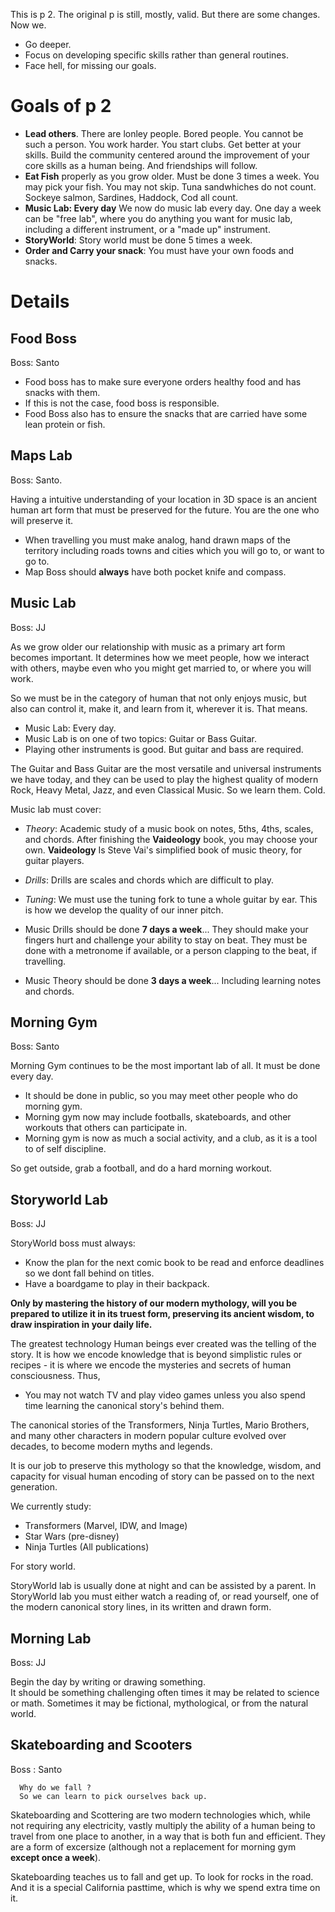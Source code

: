 This is p 2.
The original p is still, mostly, valid. 
But there are some changes.
Now we.
- Go deeper.
- Focus on developing specific skills rather than general routines.
- Face hell, for missing our goals.

# Goals of p 2

- **Lead others**.  There are lonley people.  Bored people.  You cannot be such a person.  You work harder.  You start clubs.  Get better at your skills.  Build the community centered around the improvement of your core skills as a human being.  And friendships will follow.
- **Eat Fish** properly as you grow older.  Must be done 3 times a week.  You may pick your fish.  You may not skip.  Tuna sandwhiches do not count.  Sockeye salmon, Sardines, Haddock, Cod all count.
- **Music Lab: Every day** We now do music lab every day.  One day a week can be "free lab", where you do anything you want for music lab, including a different instrument, or a "made up" instrument.
- **StoryWorld**: Story world must be done 5 times a week.
- **Order and Carry your snack**: You must have your own foods and snacks.

# Details

## Food Boss

Boss: Santo
- Food boss has to make sure everyone orders healthy food and has snacks with them.
- If this is not the case, food boss is responsible.
- Food Boss also has to ensure the snacks that are carried have some lean protein or fish.

## Maps Lab

Boss: Santo.

Having a intuitive understanding of your location in 3D space is an ancient human art form that must be preserved for the future.  You are the one who will preserve it.

- When travelling you must make analog, hand drawn maps of the territory including roads
towns and cities which you will go to, or want to go to.
- Map Boss should **always** have both pocket knife and compass.

## Music Lab

Boss: JJ

As we grow older our relationship with music as a primary art form
becomes important.  It determines how we meet people, how we interact
with others, maybe even who you might get married to, or where you will work.

So we must be in the category of human that not only enjoys music, but also
can control it, make it, and learn from it, wherever it is.  That means.

- Music Lab: Every day.
- Music Lab is on one of two topics: Guitar or Bass Guitar.
- Playing other instruments is good.  But guitar and bass are required.

The Guitar and Bass Guitar are the most versatile and universal instruments we have today, and they can be used to play the highest quality of modern Rock, Heavy Metal, Jazz, and even Classical Music.  So we learn them.  Cold.

Music lab must cover:
- *Theory*: Academic study of a music book on notes, 5ths,  4ths, scales, and chords.  After finishing the **Vaideology** book, you may choose your own.  **Vaideology** Is Steve Vai's simplified book of music theory, for guitar players.
- *Drills*: Drills are scales and chords which are difficult to play.
- *Tuning*: We must use the tuning fork to tune a whole guitar by ear.  This is how
we develop the quality of our inner pitch.

- Music Drills should be done **7 days a week**... They should make your fingers hurt and challenge your ability to stay on beat.  They must be done with a metronome if available, or a person clapping to the beat, if travelling. 
- Music Theory should be done **3 days a week**... Including learning notes and chords.

## Morning Gym

Boss: Santo

Morning Gym continues to be the most important lab of all.  It must be done every day.
- It should be done in public, so you may meet other people who do morning gym.
- Morning gym now may include footballs, skateboards, and other workouts that others can participate in.
- Morning gym is now as much a social activity, and a club, as it is a tool to of self discipline.

So get outside, grab a football, and do a hard morning workout.

## Storyworld Lab

Boss: JJ

StoryWorld boss must always:
- Know the plan for the next comic book to be read and enforce deadlines so we dont fall behind on titles.
- Have a boardgame to play in their backpack.

**Only by mastering the history of our modern mythology, will you be prepared to utilize it in its truest form, preserving its ancient wisdom, to draw inspiration in your daily life.**

The greatest technology Human beings ever created was the telling of the story.  It is how we encode knowledge that
is beyond simplistic rules or recipes - it is where we encode the mysteries and secrets of human consciousness.
Thus,

- You may not watch TV and play video games unless you also spend time learning the canonical story's behind them.

The canonical stories of the Transformers, Ninja Turtles, Mario Brothers, and many other characters in modern
popular culture evolved over decades, to become modern myths and legends.    

It is our job to preserve this
mythology so that the knowledge, wisdom, and capacity for visual human encoding of story can be passed on to the next generation.

We currently study:

- Transformers (Marvel, IDW, and Image)
- Star Wars (pre-disney)
- Ninja Turtles (All publications)

For story world.  

StoryWorld lab is usually done at night and can be assisted by a parent.  In StoryWorld lab you must
either watch a reading of, or read yourself, one of the modern canonical story lines, in its written and drawn form.

## Morning Lab

Boss: JJ

Begin the day by writing or drawing something.  
It should be something challenging often times it may be related to science or math.
Sometimes it may be fictional, mythological, or from the natural world.

## Skateboarding and Scooters

Boss : Santo

```
  Why do we fall ?
  So we can learn to pick ourselves back up.
```

Skateboarding and Scottering are two modern technologies which, while not requiring any electricity, vastly multiply the ability of a human being to travel from one place to another, in a way that is both fun and efficient.  They are a form of excersize (although not a replacement for morning gym **except once a week**).

Skateboarding teaches us to fall and get up.  To look for rocks in the road.  And it is a special California pasttime, which is why we spend extra time on it.
